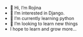 - 👋 Hi, I’m Rojina
- 👀 I’m interested in Django.
- 🌱 I’m currently learning python
- 💞️ I’m looking to learn new things
- I hope to learn and grow more...
  


